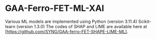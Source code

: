 # GAA-Ferro-FET-ML-XAI

Various ML models are implemented using 
  Python (version 3.11.4)
  Scikit-learn (version 1.3.0)
The codes of SHAP and LIME are available here at [https://github.com/SYNG/GAA-ferro-FET-SHAPE-LIME-ML].
